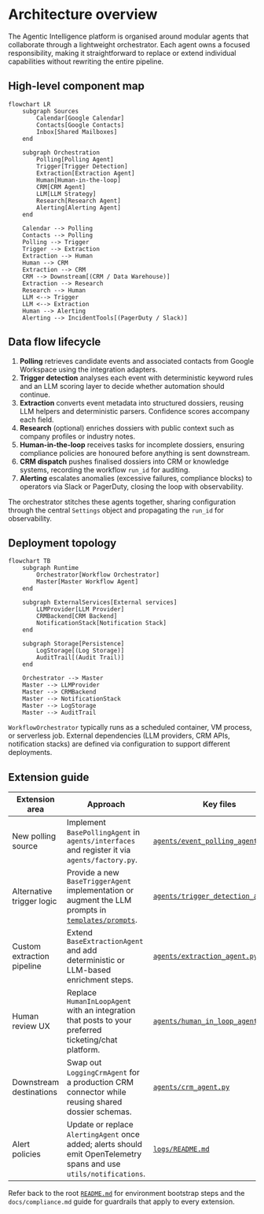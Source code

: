 # Architecture overview

The Agentic Intelligence platform is organised around modular agents that collaborate
through a lightweight orchestrator. Each agent owns a focused responsibility, making it
straightforward to replace or extend individual capabilities without rewriting the entire
pipeline.

## High-level component map

```mermaid
flowchart LR
    subgraph Sources
        Calendar[Google Calendar]
        Contacts[Google Contacts]
        Inbox[Shared Mailboxes]
    end

    subgraph Orchestration
        Polling[Polling Agent]
        Trigger[Trigger Detection]
        Extraction[Extraction Agent]
        Human[Human-in-the-loop]
        CRM[CRM Agent]
        LLM[LLM Strategy]
        Research[Research Agent]
        Alerting[Alerting Agent]
    end

    Calendar --> Polling
    Contacts --> Polling
    Polling --> Trigger
    Trigger --> Extraction
    Extraction --> Human
    Human --> CRM
    Extraction --> CRM
    CRM --> Downstream[(CRM / Data Warehouse)]
    Extraction --> Research
    Research --> Human
    LLM <--> Trigger
    LLM <--> Extraction
    Human --> Alerting
    Alerting --> IncidentTools[(PagerDuty / Slack)]
```

## Data flow lifecycle

1. **Polling** retrieves candidate events and associated contacts from Google Workspace
   using the integration adapters.
2. **Trigger detection** analyses each event with deterministic keyword rules and an LLM
   scoring layer to decide whether automation should continue.
3. **Extraction** converts event metadata into structured dossiers, reusing LLM helpers and
   deterministic parsers. Confidence scores accompany each field.
4. **Research** (optional) enriches dossiers with public context such as company profiles
   or industry notes.
5. **Human-in-the-loop** receives tasks for incomplete dossiers, ensuring compliance
   policies are honoured before anything is sent downstream.
6. **CRM dispatch** pushes finalised dossiers into CRM or knowledge systems, recording
   the workflow `run_id` for auditing.
7. **Alerting** escalates anomalies (excessive failures, compliance blocks) to operators via
   Slack or PagerDuty, closing the loop with observability.

The orchestrator stitches these agents together, sharing configuration through the central
`Settings` object and propagating the `run_id` for observability.

## Deployment topology

```mermaid
flowchart TB
    subgraph Runtime
        Orchestrator[Workflow Orchestrator]
        Master[Master Workflow Agent]
    end

    subgraph ExternalServices[External services]
        LLMProvider[LLM Provider]
        CRMBackend[CRM Backend]
        NotificationStack[Notification Stack]
    end

    subgraph Storage[Persistence]
        LogStorage[(Log Storage)]
        AuditTrail[(Audit Trail)]
    end

    Orchestrator --> Master
    Master --> LLMProvider
    Master --> CRMBackend
    Master --> NotificationStack
    Master --> LogStorage
    Master --> AuditTrail
```

`WorkflowOrchestrator` typically runs as a scheduled container, VM process, or serverless
job. External dependencies (LLM providers, CRM APIs, notification stacks) are defined via
configuration to support different deployments.

## Extension guide

| Extension area | Approach | Key files |
| -------------- | -------- | --------- |
| New polling source | Implement `BasePollingAgent` in `agents/interfaces` and register it via `agents/factory.py`. | [`agents/event_polling_agent.py`](../agents/event_polling_agent.py) |
| Alternative trigger logic | Provide a new `BaseTriggerAgent` implementation or augment the LLM prompts in [`templates/prompts`](../templates/prompts). | [`agents/trigger_detection_agent.py`](../agents/trigger_detection_agent.py) |
| Custom extraction pipeline | Extend `BaseExtractionAgent` and add deterministic or LLM-based enrichment steps. | [`agents/extraction_agent.py`](../agents/extraction_agent.py) |
| Human review UX | Replace `HumanInLoopAgent` with an integration that posts to your preferred ticketing/chat platform. | [`agents/human_in_loop_agent.py`](../agents/human_in_loop_agent.py) |
| Downstream destinations | Swap out `LoggingCrmAgent` for a production CRM connector while reusing shared dossier schemas. | [`agents/crm_agent.py`](../agents/crm_agent.py) |
| Alert policies | Update or replace `AlertingAgent` once added; alerts should emit OpenTelemetry spans and use `utils/notifications`. | [`logs/README.md`](../logs/README.md) |

Refer back to the root [`README.md`](../README.md) for environment bootstrap steps and the
`docs/compliance.md` guide for guardrails that apply to every extension.
